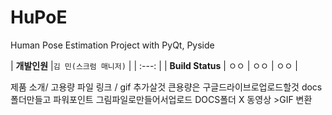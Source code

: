 # HuPoE
Human Pose Estimation Project with PyQt, Pyside

| **개발인원**   |`김 민(스크럼 매니저)`           |
| :---:            | 
| **Build Status** | ㅇㅇ | ㅇㅇ | ㅇㅇ |



제품 소개/ 고용량 파일 링크 / gif 추가살것
큰용량은 구글드라이브로업로드할것
docs 폴더만들고 파워포인트 그림파일로만들어서업로드
DOCS폴더 X 동영상 >GIF 변환
